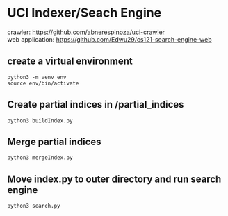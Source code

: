 # UCI Indexer/Seach Engine

crawler: https://github.com/abnerespinoza/uci-crawler <br>
web application: https://github.com/Edwu29/cs121-search-engine-web

## create a virtual environment
```
python3 -m venv env
source env/bin/activate
```

## Create partial indices in /partial_indices
```
python3 buildIndex.py
```
## Merge partial indices
```
python3 mergeIndex.py
```
## Move index.py to outer directory and run search engine
```
python3 search.py
```
